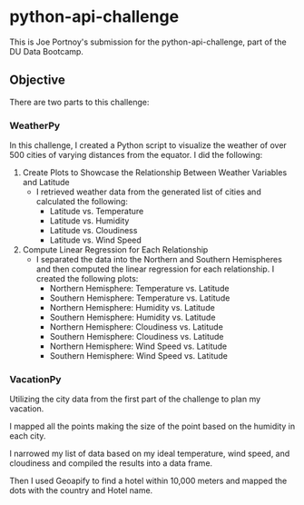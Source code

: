 # python-api-challenge

This is Joe Portnoy's submission for the python-api-challenge, part of the DU Data Bootcamp.

## Objective

There are two parts to this challenge:

### WeatherPy
In this challenge, I created a Python script to visualize the weather of over 500 cities of varying distances from the equator. I did the following:

1. Create Plots to Showcase the Relationship Between Weather Variables and Latitude
    - I retrieved weather data from the generated list of cities and calculated the following:
        - Latitude vs. Temperature
        - Latitude vs. Humidity
        - Latitude vs. Cloudiness
        - Latitude vs. Wind Speed
2. Compute Linear Regression for Each Relationship
    - I separated the data into the Northern and Southern Hemispheres and then computed the linear regression for each relationship. I created the following plots:
        - Northern Hemisphere: Temperature vs. Latitude
        - Southern Hemisphere: Temperature vs. Latitude
        - Northern Hemisphere: Humidity vs. Latitude
        - Southern Hemisphere: Humidity vs. Latitude
        - Northern Hemisphere: Cloudiness vs. Latitude
        - Southern Hemisphere: Cloudiness vs. Latitude
        - Northern Hemisphere: Wind Speed vs. Latitude
        - Southern Hemisphere: Wind Speed vs. Latitude

### VacationPy

Utilizing the city data from the first part of the challenge to plan my vacation.

I mapped all the points making the size of the point based on the humidity in each city.

I narrowed my list of data based on my ideal temperature, wind speed, and cloudiness and compiled the results into a data frame.

Then I used Geoapify to find a hotel within 10,000 meters and mapped the dots with the country and Hotel name.